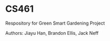 # CS461
Respository for Green Smart Gardening Project

Authors: Jiayu Han, Brandon Ellis, Jack Neff
